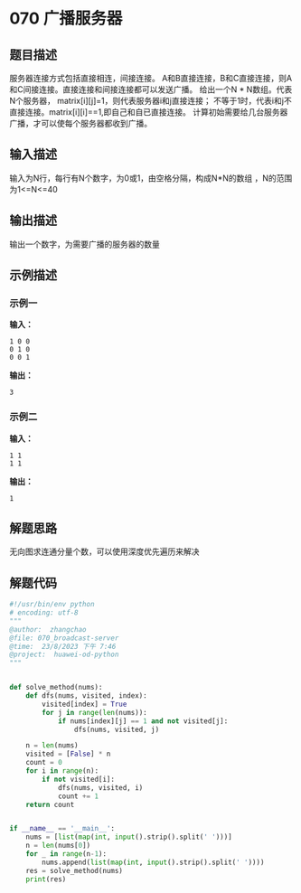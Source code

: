 # 070 广播服务器

## 题目描述

服务器连接方式包括直接相连，间接连接。
A和B直接连接，B和C直接连接，则A和C间接连接。直接连接和间接连接都可以发送广播。
给出一个N * N数组。代表N个服务器，
matrix[i][j]=1，则代表服务器i和j直接连接；
不等于1时，代表i和j不直接连接。matrix[i][i]==1,即自己和自已直接连接。
计算初始需要给几台服务器广播，才可以使每个服务器都收到广播。


## 输入描述
输入为N行，每行有N个数字，为0或1，由空格分隔，构成N*N的数组
，N的范围为1<=N<=40




## 输出描述
输出一个数字，为需要广播的服务器的数量




## 示例描述

### 示例一

**输入：**
```text
1 0 0
0 1 0
0 0 1
```

**输出：**
```text
3
```
### 示例二

**输入：**
```text
1 1 
1 1
```

**输出：**
```text
1
```

## 解题思路
无向图求连通分量个数，可以使用深度优先遍历来解决

## 解题代码

```python
#!/usr/bin/env python
# encoding: utf-8
"""
@author:  zhangchao
@file: 070_broadcast-server
@time:  23/8/2023 下午 7:46
@project:  huawei-od-python 
"""


def solve_method(nums):
    def dfs(nums, visited, index):
        visited[index] = True
        for j in range(len(nums)):
            if nums[index][j] == 1 and not visited[j]:
                dfs(nums, visited, j)

    n = len(nums)
    visited = [False] * n
    count = 0
    for i in range(n):
        if not visited[i]:
            dfs(nums, visited, i)
            count += 1
    return count


if __name__ == '__main__':
    nums = [list(map(int, input().strip().split(' ')))]
    n = len(nums[0])
    for _ in range(n-1):
        nums.append(list(map(int, input().strip().split(' '))))
    res = solve_method(nums)
    print(res)


```

